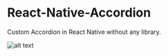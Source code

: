 # React-Native-Accordion
Custom Accordion in React Native without any library.

![alt text](https://github.com/KPS250/React-Native-Accordion/blob/simple-accordian/app/Screenshot.png)
